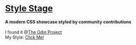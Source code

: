 # [Style Stage](https://stylestage.dev/)
**A modern CSS showcase styled by community contributions**
</br>
</br>
I found it @[The Odin Project](https://theodinproject.com)
</br>
My Style: <a href="https://mystylestage.netlify.app/">Click Me!</a>
